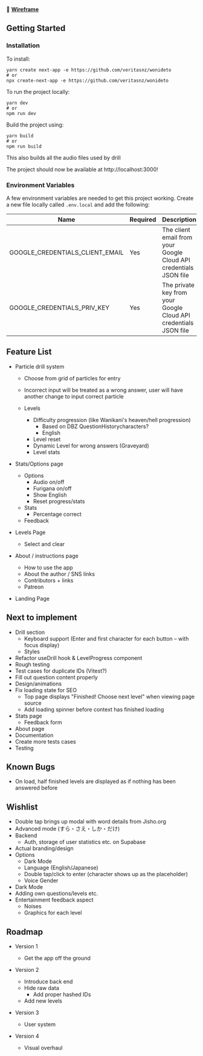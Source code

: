 🧭 **[Wireframe](https://xd.adobe.com/view/fcda656c-e122-4ce5-a462-3c6e3448417a-a989/?fullscreen&hints=off)**

## Getting Started

### Installation

To install:

```
yarn create next-app -e https://github.com/veritasnz/wonideto
# or
npx create-next-app -e https://github.com/veritasnz/wonideto
```

To run the project locally:

```
yarn dev
# or
npm run dev
```

Build the project using:

```
yarn build
# or
npm run build
```

This also builds all the audio files used by drill

The project should now be available at http://localhost:3000!

### Environment Variables

A few environment variables are needed to get this project working.
Create a new file locally called `.env.local` and add the following:

| Name                            | Required | Description                                                       |
| ------------------------------- | -------- | ----------------------------------------------------------------- |
| GOOGLE_CREDENTIALS_CLIENT_EMAIL | Yes      | The client email from your Google Cloud API credentials JSON file |
| GOOGLE_CREDENTIALS_PRIV_KEY     | Yes      | The private key from your Google Cloud API credentials JSON file  |

## Feature List

-   Particle drill system

    -   Choose from grid of particles for entry
    -   Incorrect input will be treated as a wrong answer, user will have another change to input correct particle

    -   Levels
        -   Difficulty progression (like Wanikani's heaven/hell progression)
            -   Based on DBZ QuestionHistorycharacters?
            -   English
        -   Level reset
        -   Dynamic Level for wrong answers (Graveyard)
        -   Level stats

-   Stats/Options page

    -   Options
        -   Audio on/off
        -   Furigana on/off
        -   Show English
        -   Reset progress/stats
    -   Stats
        -   Percentage correct
    -   Feedback

-   Levels Page
    -   Select and clear
-   About / instructions page

    -   How to use the app
    -   About the author / SNS links
    -   Contributors + links
    -   Patreon

-   Landing Page

## Next to implement

-   Drill section
    -   Keyboard support (Enter and first character for each button – with focus display)
    -   Styles
-   Refactor useDrill hook & LevelProgress component
-   Rough testing
-   Test cases for duplicate IDs (Vitest?)
-   Fill out question content properly
-   Design/animations
-   Fix loading state for SEO
    -   Top page displays "Finished! Choose next level" when viewing page source
    -   Add loading spinner before context has finished loading
-   Stats page
    -   Feedback form
-   About page
-   Documentation
-   Create more tests cases
-   Testing

## Known Bugs

-   On load, half finished levels are displayed as if nothing has been answered before

## Wishlist

-   Double tap brings up modal with word details from Jisho.org
-   Advanced mode (すら・さえ・しか・だけ)
-   Backend
    -   Auth, storage of user statistics etc. on Supabase
-   Actual branding/design
-   Options
    -   Dark Mode
    -   Language (English/Japanese)
    -   Double tap/click to enter (character shows up as the placeholder)
    -   Voice Gender
-   Dark Mode
-   Adding own questions/levels etc.
-   Entertainment feedback aspect
    -   Noises
    -   Graphics for each level

## Roadmap

-   Version 1
    -   Get the app off the ground
-   Version 2

    -   Introduce back end
    -   Hide raw data
        -   Add proper hashed IDs
    -   Add new levels

-   Version 3
    -   User system
-   Version 4
    -   Visual overhaul
